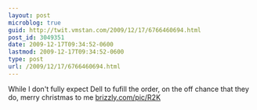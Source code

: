 ```yaml
---
layout: post
microblog: true
guid: http://twit.vmstan.com/2009/12/17/6766460694.html
post_id: 3049351
date: 2009-12-17T09:34:52-0600
lastmod: 2009-12-17T09:34:52-0600
type: post
url: /2009/12/17/6766460694.html
---
```

While I don't fully expect Dell to fufill the order, on the off chance that they do, merry christmas to me  [brizzly.com/pic/R2K](http://brizzly.com/pic/R2K)
